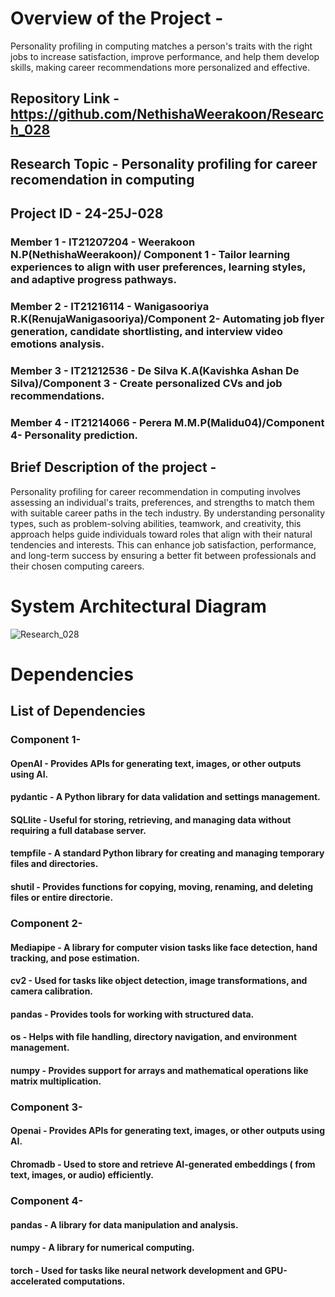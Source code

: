 # Overview of the Project - 
Personality profiling in computing matches a person's traits with the right jobs to increase satisfaction, improve performance, and help them develop skills, making career recommendations more personalized and effective.

## Repository Link - https://github.com/NethishaWeerakoon/Research_028
## Research Topic - Personality profiling for career recomendation in computing
## Project ID - 24-25J-028

### Member 1 - IT21207204 - Weerakoon N.P(NethishaWeerakoon)/ Component 1 - Tailor learning experiences to align with user preferences, learning styles, and adaptive progress pathways.
### Member 2 - IT21216114 - Wanigasooriya R.K(RenujaWanigasooriya)/Component 2- Automating job flyer generation, candidate shortlisting, and interview video emotions analysis.
### Member 3 - IT21212536 - De Silva K.A(Kavishka Ashan De Silva)/Component 3 - Create personalized CVs and job recommendations.
### Member 4 - IT21214066 - Perera M.M.P(Malidu04)/Component 4- Personality prediction. 


## Brief Description of the project - 
Personality profiling for career recommendation in computing involves assessing an individual's traits, preferences, and strengths to match them with suitable career paths in the tech industry. By understanding personality types, such as problem-solving abilities, teamwork, and creativity, this approach helps guide individuals toward roles that align with their natural tendencies and interests. This can enhance job satisfaction, performance, and long-term success by ensuring a better fit between professionals and their chosen computing careers.


# System Architectural Diagram
![Research_028](https://github.com/user-attachments/assets/db480b00-f649-444b-8443-68b45b27ef50)

# Dependencies

## List of Dependencies

### Component 1-
#### OpenAI - Provides APIs for generating text, images, or other outputs using AI.
#### pydantic - A Python library for data validation and settings management. 
#### SQLlite - Useful for storing, retrieving, and managing data without requiring a full database server.
#### tempfile - A standard Python library for creating and managing temporary files and directories.
#### shutil - Provides functions for copying, moving, renaming, and deleting files or entire directorie.

### Component 2-
#### Mediapipe - A library for computer vision tasks like face detection, hand tracking, and pose estimation.
#### cv2 - Used for tasks like object detection, image transformations, and camera calibration.
#### pandas - Provides tools for working with structured data.
#### os - Helps with file handling, directory navigation, and environment management.
#### numpy - Provides support for arrays and mathematical operations like matrix multiplication.

### Component 3-
#### Openai - Provides APIs for generating text, images, or other outputs using AI.
#### Chromadb - Used to store and retrieve AI-generated embeddings ( from text, images, or audio) efficiently.

### Component 4-
#### pandas - A library for data manipulation and analysis.
#### numpy - A library for numerical computing.
#### torch - Used for tasks like neural network development and GPU-accelerated computations.

